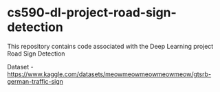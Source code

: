 # cs590-dl-project-road-sign-detection
This repository contains code associated with the Deep Learning project Road Sign Detection


Dataset - https://www.kaggle.com/datasets/meowmeowmeowmeowmeow/gtsrb-german-traffic-sign

